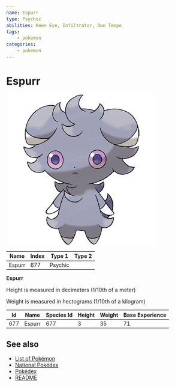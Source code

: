 ```yaml
---
name: Espurr
type: Psychic
abilities: Keen Eye, Infiltrator, Own Tempo
tags:
    - pokemon
categories:
    - pokemon
---
```


# Espurr


![Espurr](images/677.png)

| **Name** | **Index** | **Type 1** | **Type 2** |
|----|----|----|----|
| Espurr | 677 | Psychic  |  |

**Espurr** 


Height is measured in decimeters (1/10th of a meter)

Weight is measured in hectograms (1/10th of a kilogram)

| **Id** | **Name** | **Species Id** | **Height** | **Weight** | **Base Experience** |
|--------|----------|----------------|------------|------------|---------------------|
| 677 | Espurr | 677 | 3 | 35 | 71 |


## See also

- [List of Pokémon](../pokemon.md)
- [National Pokédex](../national_pokedex.md)
- [Pokédex](../pokedex.md)
- [README](../README.md)
